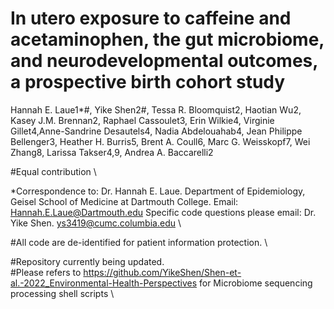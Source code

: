 # In utero exposure to caffeine and acetaminophen, the gut microbiome, and neurodevelopmental outcomes, a prospective birth cohort study

Hannah E. Laue1*#, Yike Shen2#, Tessa R. Bloomquist2, Haotian Wu2, Kasey J.M. Brennan2, Raphael Cassoulet3, Erin Wilkie4, 
Virginie Gillet4,Anne-Sandrine Desautels4, Nadia Abdelouahab4, Jean Philippe Bellenger3, Heather H. Burris5, Brent A. Coull6,
Marc G. Weisskopf7, Wei Zhang8, Larissa Takser4,9, Andrea A. Baccarelli2

#Equal contribution \

*Correspondence to: Dr. Hannah E. Laue. Department of Epidemiology, Geisel School of Medicine at Dartmouth College. Email: Hannah.E.Laue@Dartmouth.edu
Specific code questions please email: Dr. Yike Shen. ys3419@cumc.columbia.edu \

#All code are de-identified for patient information protection.  \

#Repository currently being updated.\
#Please refers to https://github.com/YikeShen/Shen-et-al.-2022_Environmental-Health-Perspectives for Microbiome sequencing processing shell scripts \
